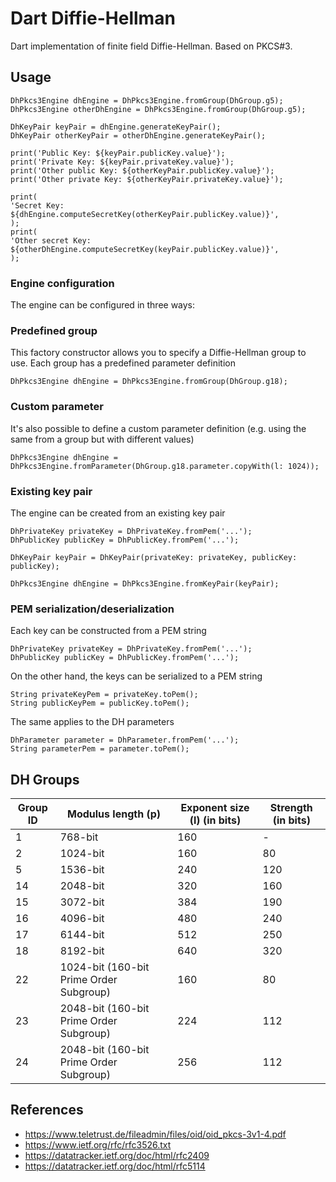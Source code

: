 # Dart Diffie-Hellman

Dart implementation of finite field Diffie-Hellman. Based on PKCS#3.

## Usage

```
DhPkcs3Engine dhEngine = DhPkcs3Engine.fromGroup(DhGroup.g5);
DhPkcs3Engine otherDhEngine = DhPkcs3Engine.fromGroup(DhGroup.g5);

DhKeyPair keyPair = dhEngine.generateKeyPair();
DhKeyPair otherKeyPair = otherDhEngine.generateKeyPair();

print('Public Key: ${keyPair.publicKey.value}');
print('Private Key: ${keyPair.privateKey.value}');
print('Other public Key: ${otherKeyPair.publicKey.value}');
print('Other private Key: ${otherKeyPair.privateKey.value}');

print(
'Secret Key: ${dhEngine.computeSecretKey(otherKeyPair.publicKey.value)}',
);
print(
'Other secret Key: ${otherDhEngine.computeSecretKey(keyPair.publicKey.value)}',
);
```

### Engine configuration

The engine can be configured in three ways:

### Predefined group

This factory constructor allows you to specify a Diffie-Hellman group to use. Each group has a predefined parameter
definition

```
DhPkcs3Engine dhEngine = DhPkcs3Engine.fromGroup(DhGroup.g18);
```

### Custom parameter

It's also possible to define a custom parameter definition (e.g. using the same from a group but with different values)

```
DhPkcs3Engine dhEngine = DhPkcs3Engine.fromParameter(DhGroup.g18.parameter.copyWith(l: 1024));
```

### Existing key pair

The engine can be created from an existing key pair

```
DhPrivateKey privateKey = DhPrivateKey.fromPem('...');
DhPublicKey publicKey = DhPublicKey.fromPem('...');

DhKeyPair keyPair = DhKeyPair(privateKey: privateKey, publicKey: publicKey);

DhPkcs3Engine dhEngine = DhPkcs3Engine.fromKeyPair(keyPair);
```

### PEM serialization/deserialization

Each key can be constructed from a PEM string

```
DhPrivateKey privateKey = DhPrivateKey.fromPem('...');
DhPublicKey publicKey = DhPublicKey.fromPem('...');
```

On the other hand, the keys can be serialized to a PEM string

```
String privateKeyPem = privateKey.toPem();
String publicKeyPem = publicKey.toPem();
```

The same applies to the DH parameters

```
DhParameter parameter = DhParameter.fromPem('...');
String parameterPem = parameter.toPem();
```

## DH Groups

| Group ID | Modulus length (p)                      | Exponent size (l) (in bits) | Strength (in bits) |
|----------|-----------------------------------------|-----------------------------|--------------------|
| 1        | 768-bit                                 | 160                         | -                  |
| 2        | 1024-bit                                | 160                         | 80                 |
| 5        | 1536-bit                                | 240                         | 120                |
| 14       | 2048-bit                                | 320                         | 160                |
| 15       | 3072-bit                                | 384                         | 190                |
| 16       | 4096-bit                                | 480                         | 240                |
| 17       | 6144-bit                                | 512                         | 250                |
| 18       | 8192-bit                                | 640                         | 320                |
| 22       | 1024-bit (160-bit Prime Order Subgroup) | 160                         | 80                 |
| 23       | 2048-bit (160-bit Prime Order Subgroup) | 224                         | 112                |
| 24       | 2048-bit (160-bit Prime Order Subgroup) | 256                         | 112                |

## References

- https://www.teletrust.de/fileadmin/files/oid/oid_pkcs-3v1-4.pdf
- https://www.ietf.org/rfc/rfc3526.txt
- https://datatracker.ietf.org/doc/html/rfc2409
- https://datatracker.ietf.org/doc/html/rfc5114